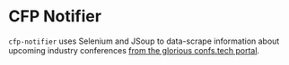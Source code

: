 # CFP Notifier

`cfp-notifier` uses Selenium and JSoup to data-scrape information about upcoming industry conferences [from the glorious confs.tech portal](https://confs.tech).
